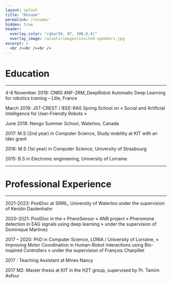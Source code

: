 ```yaml
---
layout: splash
title: "Resume"
permalink: /resume/
hidden: true
header:
  overlay_color: "rgba(94, 97, 108,0.4)"
  overlay_image: /assets/images/invited-speakers.jpg
excerpt: >
  <br /><br /><br />
---
```


# Education

---

4-8 November 2019: CNRS ANF-2RM_DeepRobot Automatic Deep Learning for robotics training – Lille, France

March 2019: JST-CREST / IEEE-RAS Spring School on « Social and Artificial Intelligence for User-Friendly Robots »

June 2018: Nengo Summer School, Waterloo, Canada

2017: M.S (2nd year) in Computer Science, Study mobility at KIT with an Idex grant

2016: M.S (1st year) in Computer Science, University of Strasbourg

2015: B.S in Electronic engineering, University of Lorraine

---

# Professional Experience

---

2021-2023: PostDoc at SIRRL, University of Waterloo under the supervision of Kerstin Dautenhahn

2020-2021: PostDoc in the « PheroSensor » ANR project « Pheromone detection in EAG signals using deep learning » under the supervision of Dominique Martinez

2017 – 2020: PhD in Computer Science, LORIA / University of Lorraine, « Improving Motor Coordination in Human-Robot Interactions using Bio-inspired Controllers » under the supervision of François Charpillet

2017 : Teaching Assistant at Mines Nancy

2017 M2: Master thesis at KIT in the H2T group, supervised by Pr. Tamim Asfour

